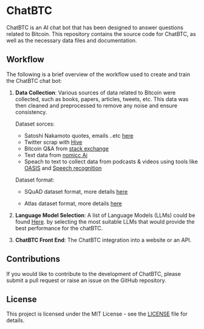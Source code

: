# ChatBTC

ChatBTC is an AI chat bot that has been designed to answer questions related to Bitcoin. This repository contains the source code for ChatBTC, as well as the necessary data files and documentation.

## Workflow

The following is a brief overview of the workflow used to create and train the ChatBTC chat bot:

1. **Data Collection**: Various sources of data related to Bitcoin were collected, such as books, papers, articles, tweets, etc. This data was then cleaned and preprocessed to remove any noise and ensure consistency.

      Dataset sorces:
    - Satoshi Nakamoto quotes, emails ..etc [here](https://github.com/NakamotoInstitute/nakamotoinstitute.org/blob/master/data/emails.json)
    - Twitter scrap with [Hive](https://hive.one/)
    - Bitcoin Q&A from [stack exchange](https://bitcoin.stackexchange.com/) 
    - Text data from [nomicc Ai](https://home.nomic.ai/)
    - Speach to text to collect data from podcasts & videos using tools like [OASIS](https://theoasis.com/) and [Speech recognition](https://github.com/Uberi/speech_recognition#readme)
    

     Dataset format: 
    - SQuAD dataset format, more details [here](https://rajpurkar.github.io/SQuAD-explorer/)
 
    - Atlas dataset format, more details [here](https://atlas.nomic.ai/)




2. **Language Model Selection**: A list of Language Models (LLMs) could be found [Here](https://github.com/formulahendry/awesome-gpt). by selecting the most suitable LLMs that would provide the best performance for the chatBTC.


3. **ChatBTC Front End**: The ChatBTC integration  into a website or an API.



## Contributions

If you would like to contribute to the development of ChatBTC, please submit a pull request or raise an issue on the GitHub repository. 

## License

This project is licensed under the MIT License - see the [LICENSE](LICENSE) file for details.
